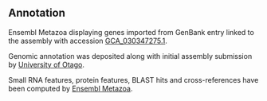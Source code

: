 **Annotation**
----------

Ensembl Metazoa displaying genes imported from GenBank entry linked to the assembly with accession [GCA\_030347275.1](http://www.ebi.ac.uk/ena/data/view/GCA_030347275.1).

Genomic annotation was deposited along with initial assembly submission by [University of Otago](https://www.ncbi.nlm.nih.gov/datasets/genome/GCA_030347275.1/).

Small RNA features, protein features, BLAST hits and cross-references have been
computed by [Ensembl Metazoa](https://metazoa.ensembl.org/info/genome/annotation/index.html).
